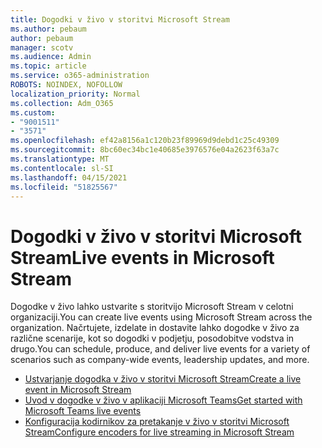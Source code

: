 ```yaml
---
title: Dogodki v živo v storitvi Microsoft Stream
ms.author: pebaum
author: pebaum
manager: scotv
ms.audience: Admin
ms.topic: article
ms.service: o365-administration
ROBOTS: NOINDEX, NOFOLLOW
localization_priority: Normal
ms.collection: Adm_O365
ms.custom:
- "9001511"
- "3571"
ms.openlocfilehash: ef42a8156a1c120b23f89969d9debd1c25c49309
ms.sourcegitcommit: 8bc60ec34bc1e40685e3976576e04a2623f63a7c
ms.translationtype: MT
ms.contentlocale: sl-SI
ms.lasthandoff: 04/15/2021
ms.locfileid: "51825567"
---
```

# <a name="live-events-in-microsoft-stream"></a><span data-ttu-id="29560-102">Dogodki v živo v storitvi Microsoft Stream</span><span class="sxs-lookup"><span data-stu-id="29560-102">Live events in Microsoft Stream</span></span>

<span data-ttu-id="29560-103">Dogodke v živo lahko ustvarite s storitvijo Microsoft Stream v celotni organizaciji.</span><span class="sxs-lookup"><span data-stu-id="29560-103">You can create live events using Microsoft Stream across the organization.</span></span> <span data-ttu-id="29560-104">Načrtujete, izdelate in dostavite lahko dogodke v živo za različne scenarije, kot so dogodki v podjetju, posodobitve vodstva in drugo.</span><span class="sxs-lookup"><span data-stu-id="29560-104">You can schedule, produce, and deliver live events for a variety of scenarios such as company-wide events, leadership updates, and more.</span></span>

- [<span data-ttu-id="29560-105">Ustvarjanje dogodka v živo v storitvi Microsoft Stream</span><span class="sxs-lookup"><span data-stu-id="29560-105">Create a live event in Microsoft Stream</span></span>](https://docs.microsoft.com/stream/live-create-event)
- [<span data-ttu-id="29560-106">Uvod v dogodke v živo v aplikaciji Microsoft Teams</span><span class="sxs-lookup"><span data-stu-id="29560-106">Get started with Microsoft Teams live events</span></span>](https://support.office.com/article/get-started-with-microsoft-teams-live-events-d077fec2-a058-483e-9ab5-1494afda578a)
- [<span data-ttu-id="29560-107">Konfiguracija kodirnikov za pretakanje v živo v storitvi Microsoft Stream</span><span class="sxs-lookup"><span data-stu-id="29560-107">Configure encoders for live streaming in Microsoft Stream</span></span>](https://docs.microsoft.com/stream/live-encoder-setup)

